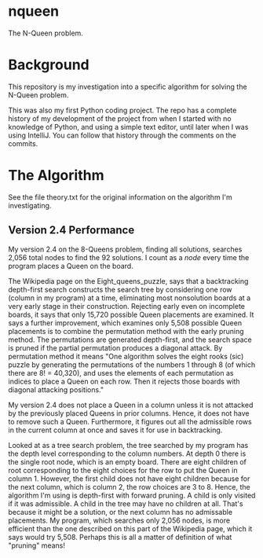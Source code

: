 # nqueen
The N-Queen problem.

<h1>Background</h1>

This repository is my investigation into a specific algorithm for solving the N-Queen problem.

This was also my first Python coding project. The repo has a complete history of my development of the project from when I started with no knowledge of Python, and using a simple text editor, until later when I was using IntelliJ.
You can follow that history through the comments on the commits.

<h1>The Algorithm</h1>

See the file theory.txt for the original information on the algorithm I'm investigating.

<h2>Version 2.4 Performance</h2>

My version 2.4 on the 8-Queens problem, finding all solutions, searches 2,056 total nodes to find the 92 solutions. I count as a *node* every time the program places a Queen on the board.

The Wikipedia page on the Eight_queens_puzzle, says that a backtracking depth-first search constructs the search tree by considering one row (column in my program) at a time, eliminating most nonsolution boards at a very early stage in their construction. Rejecting early even on incomplete boards, it says that only 15,720 possible Queen placements are examined. It says a further improvement, which examines only 5,508 possible Queen placements is to combine the permutation method with the early pruning method. The permutations are generated depth-first, and the search space is pruned if the partial permutation produces a diagonal attack. By permutation method it means "One algorithm solves the eight rooks (sic) puzzle by generating the permutations of the numbers 1 through 8 (of which there are 8! = 40,320), and uses the elements of each permutation as indices to place a Queen on each row. Then it rejects those boards with diagonal attacking positions."

My version 2.4 does not place a Queen in a column unless it is not attacked by the previously placed Queens in prior columns. Hence, it does not have to remove such a Queen. Furthermore, it figures out all the admissible rows in the current column at once and saves it for use in backtracking.

Looked at as a tree search problem, the tree searched by my program has the depth level corresponding to the column numbers. At depth 0 there is the single root node, which is an empty board. There are eight children of root corresponding to the eight choices for the row to put the Queen in column 1. However, the first child does not have eight children because for the next column, which is column 2, the row choices are 3 to 8. Hence, the algorithm I'm using is depth-first with forward pruning. A child is only visited if it was admissible. A child in the tree may have no children at all.  That's because it might be a solution, or the next column has no admissable placements. My program, which searches only 2,056 nodes, is more efficient than the one described on this part of the Wikipedia page, which it says would try 5,508. Perhaps this is all a matter of definition of what "pruning" means!
